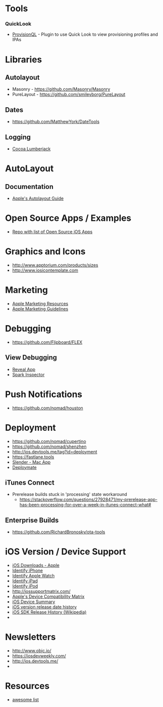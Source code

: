 
# Tools

### QuickLook

* [ProvisionQL](https://github.com/ealeksandrov/ProvisionQL) - Plugin to use Quick Look to view provisioning profiles and IPAs


# Libraries

## Autolayout
* Masonry - https://github.com/Masonry/Masonry
* PureLayout - https://github.com/smileyborg/PureLayout

## Dates
* https://github.com/MatthewYork/DateTools

## Logging

* [Cocoa Lumberjack](https://github.com/MatthewYork/DateTools)

# AutoLayout

## Documentation

* [Apple's Autolayout Guide](https://developer.apple.com/library/ios/documentation/UserExperience/Conceptual/AutolayoutPG/Introduction/Introduction.html)


# Open Source Apps / Examples

* [Repo with list of Open Source iOS Apps](https://github.com/dkhamsing/open-source-ios-apps)

# Graphics and Icons

* http://www.apptorium.com/products/sizes
* http://www.iosicontemplate.com

# Marketing

* [Apple Marketing Resources](https://developer.apple.com/app-store/marketing/guidelines/#images)
* [Apple Marketing Guidelines](https://developer.apple.com/app-store/marketing/guidelines/)

# Debugging

* https://github.com/Flipboard/FLEX

## View Debugging

* [Reveal App](http://revealapp.com/)
* [Spark Inspector](http://sparkinspector.com/)


# Push Notifications

* https://github.com/nomad/houston

# Deployment

* https://github.com/nomad/cupertino
* https://github.com/nomad/shenzhen
* http://ios.devtools.me/tag?id=deployment
* https://fastlane.tools
* [Slender - Mac App](http://martiancraft.com/products/slender.html)
* [Deploymate](http://www.deploymateapp.com/)

## iTunes Connect

* Prerelease builds stuck in 'processing' state workaround
  * https://stackoverflow.com/questions/27928471/my-prerelease-app-has-been-processing-for-over-a-week-in-itunes-connect-what#

## Enterprise Builds

* https://github.com/RichardBronosky/ota-tools

# iOS Version / Device Support

* [iOS Downloads - Apple](https://developer.apple.com/ios/download/)
* [Identify iPhone](https://support.apple.com/en-us/HT201296)
* [Identify Apple Watch](https://support.apple.com/en-us/HT204507)
* [Identify iPad](https://support.apple.com/en-us/HT201471)
* [Identify iPod](https://support.apple.com/en-us/HT204217)
* http://iossupportmatrix.com/
* [Apple's Device Compatibility Matrix](https://developer.apple.com/library/ios/documentation/DeviceInformation/Reference/iOSDeviceCompatibility/DeviceCompatibilityMatrix/DeviceCompatibilityMatrix.html)
* [iOS Device Summary](http://jamesdempsey.net/2015/11/13/ios-device-summary-fall-2015-updates/)
* [iOS version release date history](http://www.thinkybits.com/blog/iOS-versions/)
* [iOS SDK Release History (Wikipedia)](https://en.wikipedia.org/wiki/IOS_SDK#SDK_release_history)
* 

# Newsletters

* http://www.objc.io/
* https://iosdevweekly.com/
* http://ios.devtools.me/
* 

# Resources

* [awesome list](https://github.com/vsouza/awesome-ios)
